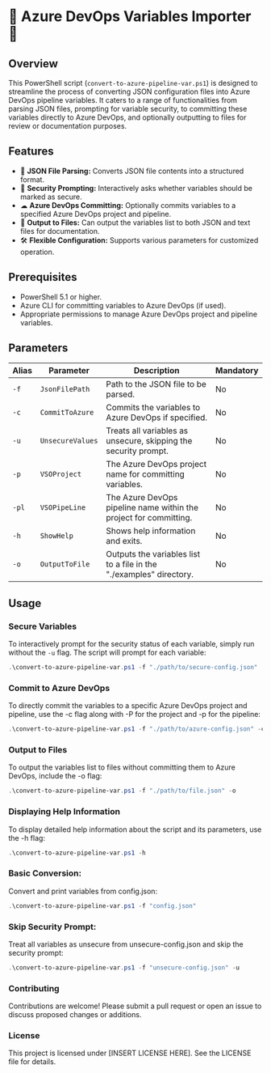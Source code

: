 # 🚀 Azure DevOps Variables Importer 🚀

## Overview
This PowerShell script (`convert-to-azure-pipeline-var.ps1`) is designed to streamline the process of converting JSON configuration files into Azure DevOps pipeline variables. It caters to a range of functionalities from parsing JSON files, prompting for variable security, to committing these variables directly to Azure DevOps, and optionally outputting to files for review or documentation purposes.

## Features
- 📁 **JSON File Parsing:** Converts JSON file contents into a structured format.
- 🔐 **Security Prompting:** Interactively asks whether variables should be marked as secure.
- ☁ **Azure DevOps Committing:** Optionally commits variables to a specified Azure DevOps project and pipeline.
- 📝 **Output to Files:** Can output the variables list to both JSON and text files for documentation.
- 🛠 **Flexible Configuration:** Supports various parameters for customized operation.

## Prerequisites
- PowerShell 5.1 or higher.
- Azure CLI for committing variables to Azure DevOps (if used).
- Appropriate permissions to manage Azure DevOps project and pipeline variables.

## Parameters

| Alias | Parameter       | Description                                                            | Mandatory |
|-------|-----------------|------------------------------------------------------------------------|-----------|
| `-f`  | `JsonFilePath`  | Path to the JSON file to be parsed.                                    | No        |
| `-c`  | `CommitToAzure` | Commits the variables to Azure DevOps if specified.                    | No        |
| `-u`  | `UnsecureValues`| Treats all variables as unsecure, skipping the security prompt.        | No        |
| `-p`  | `VSOProject`    | The Azure DevOps project name for committing variables.                | No        |
| `-pl` | `VSOPipeLine`   | The Azure DevOps pipeline name within the project for committing.      | No        |
| `-h`  | `ShowHelp`      | Shows help information and exits.                                      | No        |
| `-o`  | `OutputToFile`  | Outputs the variables list to a file in the "./examples" directory.    | No        |

## Usage

### Secure Variables
To interactively prompt for the security status of each variable, simply run without the `-u` flag. The script will prompt for each variable:

```powershell
.\convert-to-azure-pipeline-var.ps1 -f "./path/to/secure-config.json"
```
### Commit to Azure DevOps
To directly commit the variables to a specific Azure DevOps project and pipeline, use the -c flag along with -P for the project and -p for the pipeline:
```powershell
.\convert-to-azure-pipeline-var.ps1 -f "./path/to/azure-config.json" -c -p "YourProject" -pl "YourPipeline"
```

### Output to Files
To output the variables list to files without committing them to Azure DevOps, include the -o flag:
```powershell
.\convert-to-azure-pipeline-var.ps1 -f "./path/to/file.json" -o
```
### Displaying Help Information
To display detailed help information about the script and its parameters, use the -h flag:
```powershell
.\convert-to-azure-pipeline-var.ps1 -h
```

### Basic Conversion:
Convert and print variables from config.json:
```powershell
.\convert-to-azure-pipeline-var.ps1 -f "config.json"
```

### Skip Security Prompt:
Treat all variables as unsecure from unsecure-config.json and skip the security prompt:
```powershell
.\convert-to-azure-pipeline-var.ps1 -f "unsecure-config.json" -u
```

### Contributing
Contributions are welcome! Please submit a pull request or open an issue to discuss proposed changes or additions.

### License
This project is licensed under [INSERT LICENSE HERE]. See the LICENSE file for details.
